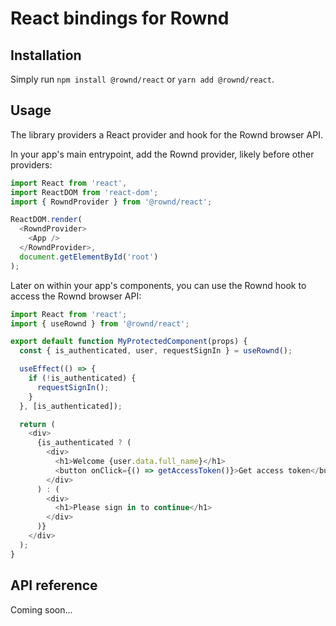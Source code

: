 # React bindings for Rownd

## Installation

Simply run `npm install @rownd/react` or `yarn add @rownd/react`.

## Usage

The library providers a React provider and hook for the Rownd browser API.

In your app's main entrypoint, add the Rownd provider, likely before other providers:
```js
import React from 'react',
import ReactDOM from 'react-dom';
import { RowndProvider } from '@rownd/react';

ReactDOM.render(
  <RowndProvider>
    <App />
  </RowndProvider>,
  document.getElementById('root')
);

```

Later on within your app's components, you can use the Rownd hook to access the Rownd browser API:

```js
import React from 'react';
import { useRownd } from '@rownd/react';

export default function MyProtectedComponent(props) {
  const { is_authenticated, user, requestSignIn } = useRownd();

  useEffect(() => {
    if (!is_authenticated) {
      requestSignIn();
    }
  }, [is_authenticated]);

  return (
    <div>
      {is_authenticated ? (
        <div>
          <h1>Welcome {user.data.full_name}</h1>
          <button onClick={() => getAccessToken()}>Get access token</button>
        </div>
      ) : (
        <div>
          <h1>Please sign in to continue</h1>
        </div>
      )}
    </div>
  );
}
```

## API reference

Coming soon...
